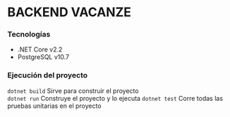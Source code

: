# BACKEND VACANZE

### Tecnologías
- .NET Core v2.2
- PostgreSQL v10.7

### Ejecución del proyecto
`dotnet build` Sirve para construir el proyecto<br/>
`dotnet run` Construye el proyecto y lo ejecuta
`dotnet test` Corre todas las pruebas unitarias en el proyecto

